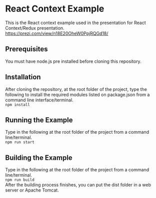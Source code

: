 # React Context Example

This is the React context example used in the presentation for React Context/Redux presentation.<br />
https://prezi.com/view/n18E20OheW0PpjRQGd18/

## Prerequisites
You must have node.js pre installed before cloning this repository.

## Installation
After cloning the repository, at the root folder of the project, type the following to install the required modules listed on package.json from a command line interface/terminal.<br />
`npm install`

## Running the Example
Type in the following at the root folder of the project from a command line/terminal.<br />
`npm run start`

## Building the Example
Type in the following at the root folder of the project from a command line/terminal.<br />
`npm run build`</br>
After the building process finishes, you can put the dist folder in a web server or Apache Tomcat.
